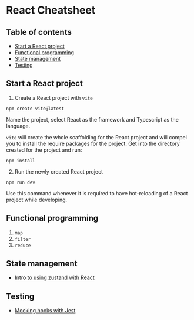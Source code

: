 # React Cheatsheet

## Table of contents

<!-- vim-markdown-toc GFM -->

- [Start a React project](#start-a-react-project)
- [Functional programming](#functional-programming)
- [State management](#state-management)
- [Testing](#testing)

<!-- vim-markdown-toc -->

## Start a React project

1. Create a React project with `vite`

```
npm create vite@latest
```

Name the project, select React as the framework and Typescript as the language.

`vite` will create the whole scaffolding for the React project and will compel you to install the require packages for the project.
Get into the directory created for the project and run:

```
npm install
```

2. Run the newly created React project

```
npm run dev
```

Use this command whenever it is required to have hot-reloading of a React project while developing.

## Functional programming

1. `map`
2. `filter`
3. `reduce`

## State management

- [Intro to using zustand with React](https://refine.dev/blog/zustand-react-state/)

## Testing

- [Mocking hooks with Jest](https://www.bitovi.com/blog/mocking-modules-in-jest-tests)
